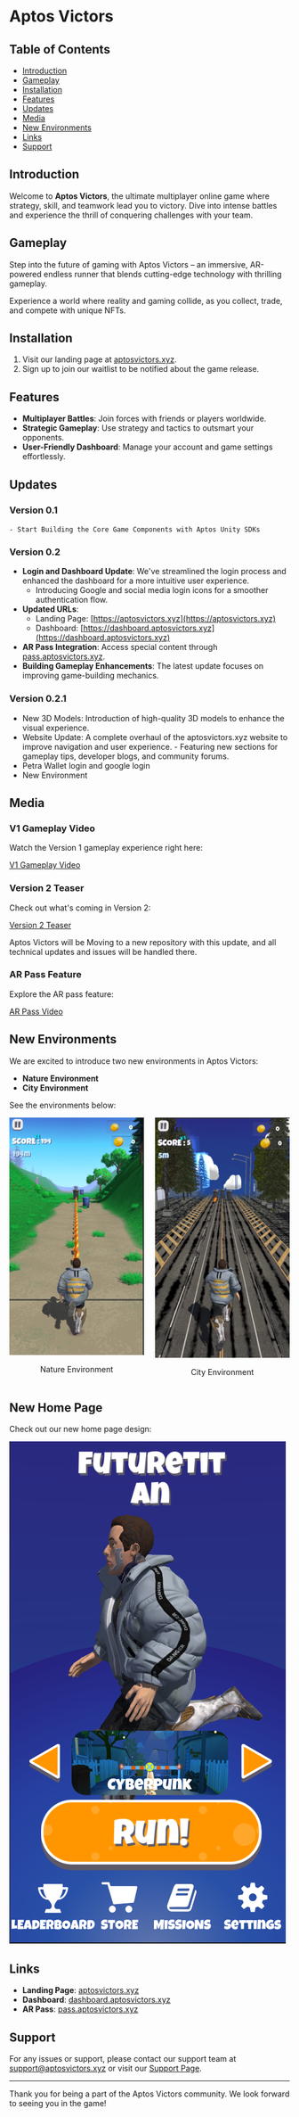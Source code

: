# Aptos Victors

## Table of Contents

- [Introduction](#introduction)
- [Gameplay](#gameplay)
- [Installation](#installation)
- [Features](#features)
- [Updates](#updates)
- [Media](#media)
- [New Environments](#new-environments)
- [Links](#links)
- [Support](#support)

## Introduction

Welcome to **Aptos Victors**, the ultimate multiplayer online game where strategy, skill, and teamwork lead you to victory. Dive into intense battles and experience the thrill of conquering challenges with your team.

## Gameplay

Step into the future of gaming with Aptos Victors – an immersive, AR-powered endless runner that blends cutting-edge technology with thrilling gameplay.

Experience a world where reality and gaming collide, as you collect, trade, and compete with unique NFTs.

## Installation

1. Visit our landing page at [aptosvictors.xyz](https://aptosvictors.xyz).
2. Sign up to join our waitlist to be notified about the game release.

## Features

- **Multiplayer Battles**: Join forces with friends or players worldwide.
- **Strategic Gameplay**: Use strategy and tactics to outsmart your opponents.
- **User-Friendly Dashboard**: Manage your account and game settings effortlessly.

## Updates

### Version 0.1
    - Start Building the Core Game Components with Aptos Unity SDKs

### Version 0.2

- **Login and Dashboard Update**: We've streamlined the login process and enhanced the dashboard for a more intuitive user experience.
  - Introducing Google and social media login icons for a smoother authentication flow.
- **Updated URLs**:
  - Landing Page: [https://aptosvictors.xyz](https://aptosvictors.xyz)
  - Dashboard: [https://dashboard.aptosvictors.xyz](https://dashboard.aptosvictors.xyz)
- **AR Pass Integration**: Access special content through [pass.aptosvictors.xyz](https://pass.aptosvictors.xyz).
- **Building Gameplay Enhancements**: The latest update focuses on improving game-building mechanics.

### Version 0.2.1

   - New 3D Models: Introduction of high-quality 3D models to enhance the visual experience.
- Website Update: A complete overhaul of the aptosvictors.xyz website to improve navigation and user experience.
        - Featuring new sections for gameplay tips, developer blogs, and community forums.
- Petra Wallet login and google login
- New Environment 
  

## Media

### V1 Gameplay Video
Watch the Version 1 gameplay experience right here:

[V1 Gameplay Video](./Images/v1.mp4)

### Version 2 Teaser
Check out what's coming in Version 2:

[Version 2 Teaser](./Images/v2.mp4)

Aptos Victors will be Moving to a new repository with this update, and all technical updates and issues will be handled there.

### AR Pass Feature
Explore the AR pass feature:

[AR Pass Video](./Images/pass.webm)

## New Environments

We are excited to introduce two new environments in Aptos Victors:

- **Nature Environment**
- **City Environment**

See the environments below:

<div style="display: flex;">
  <div style="margin-right: 20px;">
    <img src="./Images/nature.png" alt="Nature Environment" width="300">
    <p align="center">Nature Environment</p>
  </div>
  <div>
    <img src="./Images/city.png" alt="City Environment" width="300">
    <p align="center">City Environment</p>
  </div>
</div>

## New Home Page

Check out our new home page design:

![Home Page](./Images/home.png)

## Links

- **Landing Page**: [aptosvictors.xyz](https://aptosvictors.xyz)
- **Dashboard**: [dashboard.aptosvictors.xyz](https://dashboard.aptosvictors.xyz)
- **AR Pass**: [pass.aptosvictors.xyz](https://pass.aptosvictors.xyz)

## Support

For any issues or support, please contact our support team at support@aptosvictors.xyz or visit our [Support Page](https://support.aptosvictors.xyz).

---

Thank you for being a part of the Aptos Victors community. We look forward to seeing you in the game!
